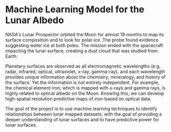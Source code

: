 # Machine Learning Model for the Lunar Albedo

NASA's Lunar Prospector orbited the Moon for almost 19 months to map its surface composition and to look for polar ice. The probe found evidence suggesting water ice at both poles. The mission ended with the spacecraft impacting the lunar surface, creating a dust cloud that was studied from Earth.

Planetary surfaces are observed as all electromagnetic wavelengths (e.g. radar, infrared, optical, ultraviolet, x-ray, gamma-ray), and each wavelength provides unique information about the chemistry, mineralogy, and history of the surface. Yet the information is not entirely independent. For example, the chemical element iron, which is mapped with x-rays and gamma rays, is highly related to optical albedo on the Moon. Knowing this, we can develop high-spatial resolution predictive maps of iron-based on optical data.

The goal of the project is to use machine learning techniques to identify relationships between lunar mapped datasets, with the goal of providing a deeper understanding of lunar surfaces and to have predictive power for lunar surfaces.
